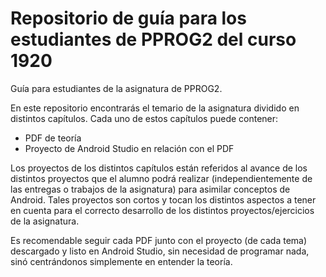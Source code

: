 # Repositorio de guía para los estudiantes de PPROG2 del curso 1920

Guía para estudiantes de la asignatura de PPROG2.

En este repositorio encontrarás el temario de la asignatura dividido en distintos capítulos.
Cada uno de estos capítulos puede contener:
 - PDF de teoría
 - Proyecto de Android Studio en relación con el PDF
 
 Los proyectos de los distintos capítulos están referidos al avance de los distintos proyectos que el alumno podrá realizar (independientemente de las entregas o trabajos de la asignatura) para asimilar conceptos de Android. Tales proyectos son cortos y tocan los distintos aspectos a tener en cuenta para el correcto desarrollo de los distintos proyectos/ejercicios de la asignatura.
 
 Es recomendable seguir cada PDF junto con el proyecto (de cada tema) descargado y listo en Android Studio, sin necesidad de programar nada, sinó centrándonos simplemente en entender la teoría.
